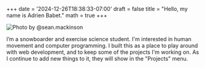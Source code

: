 +++
date = '2024-12-26T18:38:33-07:00'
draft = false
title = "Hello, my name is Adrien Babet."
math = true
+++

![](/images/hero-snow.jpg "Photo by @sean.mackinson")

I’m a snowboarder and exercise science student. I'm interested in human movement and computer programming. I built this as a place to play around with web development, and to keep some of the projects I'm working on. As I continue to add new things to it, they will show in the "Projects" menu.
